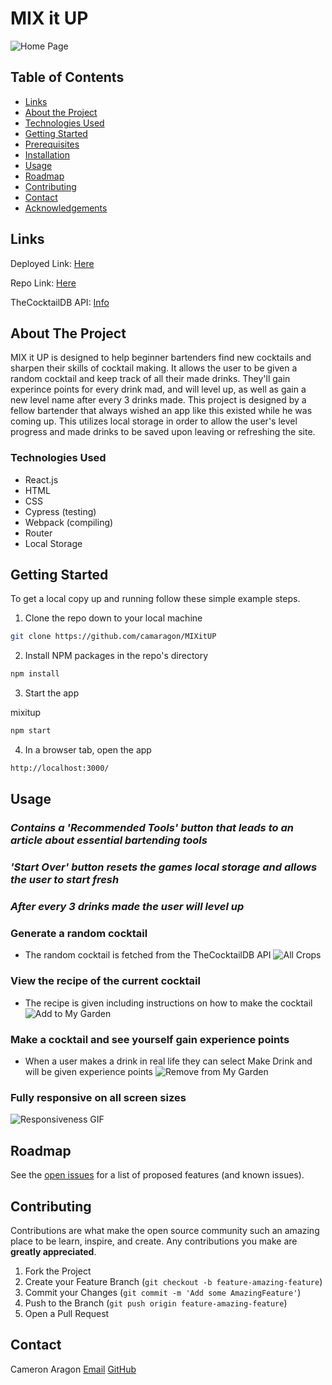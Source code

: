 # MIX it UP

![Home Page](https://i.gyazo.com/5dd77ab3868c5c8fbd2a9e28b6f30353.jpg)

<!-- TABLE OF CONTENTS -->

## Table of Contents
* [Links](#links)
* [About the Project](#about-the-project)
* [Technologies Used](#technologies-used)
* [Getting Started](#getting-started)
* [Prerequisites](#prerequisites)
* [Installation](#installation)
* [Usage](#usage)
* [Roadmap](#roadmap)
* [Contributing](#contributing)
* [Contact](#contact)
* [Acknowledgements](#acknowledgements)

<!-- LINKS -->
## Links

Deployed Link: [Here](https://mix-it-up-camaragon.vercel.app/)

Repo Link: [Here](https://github.com/camaragon/MIXitUP)

TheCocktailDB API: [Info](https://www.thecocktaildb.com/api.php)

<!-- ABOUT THE PROJECT -->
## About The Project

MIX it UP is designed to help beginner bartenders find new cocktails and sharpen their skills of cocktail making. It allows the user to be given a random cocktail and keep track of all their made drinks. They'll gain experince points for every drink mad, and will level up, as well as gain a new level name after every 3 drinks made. This project is designed by a fellow bartender that always wished an app like this existed while he was coming up. This utilizes local storage in order to allow the user's level progress and made drinks to be saved upon leaving or refreshing the site.

### Technologies Used

* React.js
* HTML
* CSS
* Cypress (testing)
* Webpack (compiling)
* Router
* Local Storage

<!-- GETTING STARTED -->
## Getting Started

To get a local copy up and running follow these simple example steps.

1. Clone the repo down to your local machine
```sh
git clone https://github.com/camaragon/MIXitUP
```

2. Install NPM packages in the repo's directory
```sh
npm install
```
3. Start the app

mixitup
```sh
npm start
```

4. In a browser tab, open the app
```sh
http://localhost:3000/
```

<!-- USAGE EXAMPLES -->
## Usage

### *Contains a 'Recommended Tools' button that leads to an article about essential bartending tools*

### *'Start Over' button resets the games local storage and allows the user to start fresh*

### *After every 3 drinks made the user will level up*

### Generate a random cocktail
* The random cocktail is fetched from the TheCocktailDB API
  ![All Crops](https://i.gyazo.com/759ef01571568c249234660fde2ae274.jpg)


### View the recipe of the current cocktail
  * The recipe is given including instructions on how to make the cocktail
  ![Add to My Garden](https://i.gyazo.com/38bbca6c1e5261ca613f03d54373caf8.jpg)


### Make a cocktail and see yourself gain experience points
  * When a user makes a drink in real life they can select Make Drink and will be given experience points
  ![Remove from My Garden](https://i.gyazo.com/5a2811c08cb3c35734384d915d3e907f.jpg)
  

### Fully responsive on all screen sizes
![Responsiveness GIF](https://media.giphy.com/media/n2YAHZ3cV1kRHIikkI/giphy.gif)

<!-- ROADMAP -->
## Roadmap

See the [open issues](https://github.com/camaragon/MIXitUP/issues) for a list of proposed features (and known issues).

<!-- CONTRIBUTING -->
## Contributing

Contributions are what make the open source community such an amazing place to be learn, inspire, and create. Any contributions you make are **greatly appreciated**.

1. Fork the Project
2. Create your Feature Branch (`git checkout -b feature-amazing-feature`)
3. Commit your Changes (`git commit -m 'Add some AmazingFeature'`)
4. Push to the Branch (`git push origin feature-amazing-feature`)
5. Open a Pull Request

<!-- CONTACT -->
## Contact

Cameron Aragon
[Email](caragon4695@gmail.com)
[GitHub](https://github.com/camaragon)
